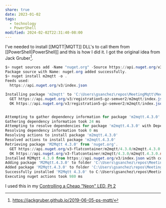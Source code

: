 ```yaml
---
share: true
date: 2023-01-02
tags:
  - technology
  - PowerShell
modified: 2024-02-02T22:31:40-08:00
---
```


I've needed to install [[MQTT|MQTT]] DLL's to call them from [[PowerShell|PowerShell]] and this is how I did it. I got the original idea from Jack Gruber[^1].
```powershell
$> nuget sources add -Name "nuget.org" -Source https://api.nuget.org/v3/index.json
Package source with Name: nuget.org added successfully.
$> nuget install m2mqtt -o .
Feeds used:
  https://api.nuget.org/v3/index.json

Installing package 'm2mqtt' to 'C:\Users\gsanchez\repos\MeetingMqtt\MeetingMqtt\lib'.
  GET https://api.nuget.org/v3/registration5-gz-semver2/m2mqtt/index.json
  OK https://api.nuget.org/v3/registration5-gz-semver2/m2mqtt/index.json 448ms


Attempting to gather dependency information for package 'm2mqtt.4.3.0' with respect to project 'C:\Users\gsanchez\repos\MeetingMqtt\MeetingMqtt\lib', targeting 'Any,Version=v0.0'
Gathering dependency information took 24 ms
Attempting to resolve dependencies for package 'm2mqtt.4.3.0' with DependencyBehavior 'Lowest'
Resolving dependency information took 0 ms
Resolving actions to install package 'm2mqtt.4.3.0'
Resolved actions to install package 'm2mqtt.4.3.0'
Retrieving package 'M2Mqtt 4.3.0' from 'nuget.org'.
  GET https://api.nuget.org/v3-flatcontainer/m2mqtt/4.3.0/m2mqtt.4.3.0.nupkg
  OK https://api.nuget.org/v3-flatcontainer/m2mqtt/4.3.0/m2mqtt.4.3.0.nupkg 110ms
Installed M2Mqtt 4.3.0 from https://api.nuget.org/v3/index.json with content hash 2A1uM20uxuovQKPA0dkZUqD9gUpIMaX7KxdLiVM7IEXdPRL709hGuudHnvlDxm2/6b2LcOjshrYGVG9vdpipag==.
Adding package 'M2Mqtt.4.3.0' to folder 'C:\Users\gsanchez\repos\MeetingMqtt\MeetingMqtt\lib'
Added package 'M2Mqtt.4.3.0' to folder 'C:\Users\gsanchez\repos\MeetingMqtt\MeetingMqtt\lib'
Successfully installed 'M2Mqtt 4.3.0' to C:\Users\gsanchez\repos\MeetingMqtt\MeetingMqtt\lib
Executing nuget actions took 980 ms
```

I used this in my [Controlling a Cheap "Neon" LED, Pt 2](https://gilbertsanchez.com/posts/controlling-a-cheap-neon-led-pt-2/)

[^1]: https://jackgruber.github.io/2019-06-05-ps-mqtt/